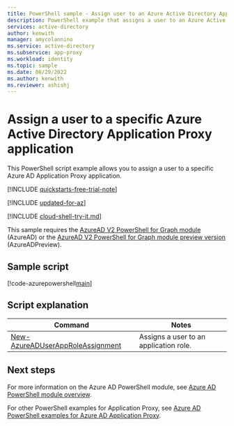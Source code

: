 ```yaml
---
title: PowerShell sample - Assign user to an Azure Active Directory Application Proxy app
description: PowerShell example that assigns a user to an Azure Active Directory (Azure AD) Application Proxy application.
services: active-directory
author: kenwith
manager: amycolannino
ms.service: active-directory
ms.subservice: app-proxy
ms.workload: identity
ms.topic: sample
ms.date: 08/29/2022
ms.author: kenwith
ms.reviewer: ashishj
---
```


# Assign a user to a specific Azure Active Directory Application Proxy application

This PowerShell script example allows you to assign a user to a specific Azure AD Application Proxy application.

[!INCLUDE [quickstarts-free-trial-note](../../../../includes/quickstarts-free-trial-note.md)]

[!INCLUDE [updated-for-az](../../../../includes/updated-for-az.md)]

[!INCLUDE [cloud-shell-try-it.md](../../../../includes/cloud-shell-try-it.md)]

This sample requires the [AzureAD V2 PowerShell for Graph module](/powershell/azure/active-directory/install-adv2) (AzureAD) or the [AzureAD V2 PowerShell for Graph module preview version](/powershell/azure/active-directory/install-adv2?view=azureadps-2.0-preview&preserve-view=true) (AzureADPreview).

## Sample script

[!code-azurepowershell[main](~/powershell_scripts/application-proxy/assign-user-to-app.ps1 "Assign a user to an application")]

## Script explanation

| Command | Notes |
|---|---|
| [New-AzureADUserAppRoleAssignment](/powershell/module/AzureAD/new-azureaduserapproleassignment) | Assigns a user to an application role. |

## Next steps

For more information on the Azure AD PowerShell module, see [Azure AD PowerShell module overview](/powershell/azure/active-directory/overview).

For other PowerShell examples for Application Proxy, see [Azure AD PowerShell examples for Azure AD Application Proxy](../application-proxy-powershell-samples.md).

